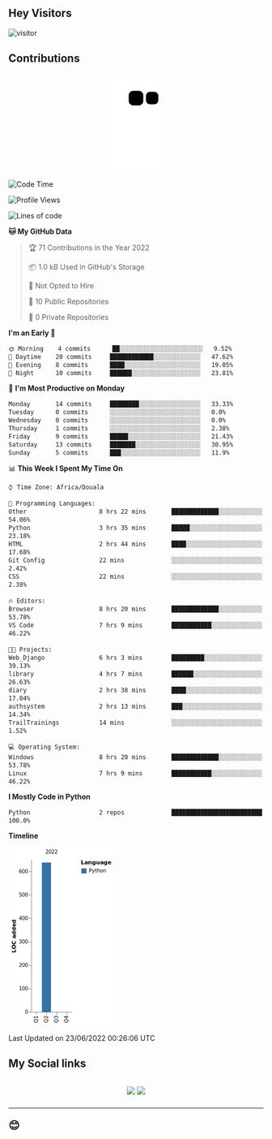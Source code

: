 ## Hey Visitors
![visitor](https://profile-counter.glitch.me/Fotsingboris/count.svg)

## Contributions
<p align="center">
  <img src="https://raw.githubusercontent.com/Fotsingboris/Fotsingboris/output/github-contribution-grid-snake.svg" />
</p>

<!--START_SECTION:waka-->
![Code Time](http://img.shields.io/badge/Code%20Time-49%20hrs%2053%20mins-blue)

![Profile Views](http://img.shields.io/badge/Profile%20Views-123-blue)

![Lines of code](https://img.shields.io/badge/From%20Hello%20World%20I%27ve%20Written-638%20lines%20of%20code-blue)

**🐱 My GitHub Data** 

> 🏆 71 Contributions in the Year 2022
 > 
> 📦 1.0 kB Used in GitHub's Storage 
 > 
> 🚫 Not Opted to Hire
 > 
> 📜 10 Public Repositories 
 > 
> 🔑 0 Private Repositories  
 > 
**I'm an Early 🐤** 

```text
🌞 Morning    4 commits      ██░░░░░░░░░░░░░░░░░░░░░░░   9.52% 
🌆 Daytime    20 commits     ████████████░░░░░░░░░░░░░   47.62% 
🌃 Evening    8 commits      ████░░░░░░░░░░░░░░░░░░░░░   19.05% 
🌙 Night      10 commits     ██████░░░░░░░░░░░░░░░░░░░   23.81%

```
📅 **I'm Most Productive on Monday** 

```text
Monday       14 commits     ████████░░░░░░░░░░░░░░░░░   33.33% 
Tuesday      0 commits      ░░░░░░░░░░░░░░░░░░░░░░░░░   0.0% 
Wednesday    0 commits      ░░░░░░░░░░░░░░░░░░░░░░░░░   0.0% 
Thursday     1 commits      ░░░░░░░░░░░░░░░░░░░░░░░░░   2.38% 
Friday       9 commits      █████░░░░░░░░░░░░░░░░░░░░   21.43% 
Saturday     13 commits     ███████░░░░░░░░░░░░░░░░░░   30.95% 
Sunday       5 commits      ███░░░░░░░░░░░░░░░░░░░░░░   11.9%

```


📊 **This Week I Spent My Time On** 

```text
⌚︎ Time Zone: Africa/Douala

💬 Programming Languages: 
Other                    8 hrs 22 mins       █████████████░░░░░░░░░░░░   54.06% 
Python                   3 hrs 35 mins       █████░░░░░░░░░░░░░░░░░░░░   23.18% 
HTML                     2 hrs 44 mins       ████░░░░░░░░░░░░░░░░░░░░░   17.68% 
Git Config               22 mins             ░░░░░░░░░░░░░░░░░░░░░░░░░   2.42% 
CSS                      22 mins             ░░░░░░░░░░░░░░░░░░░░░░░░░   2.38%

🔥 Editors: 
Browser                  8 hrs 20 mins       █████████████░░░░░░░░░░░░   53.78% 
VS Code                  7 hrs 9 mins        ███████████░░░░░░░░░░░░░░   46.22%

🐱‍💻 Projects: 
Web_Django               6 hrs 3 mins        █████████░░░░░░░░░░░░░░░░   39.13% 
library                  4 hrs 7 mins        ██████░░░░░░░░░░░░░░░░░░░   26.63% 
diary                    2 hrs 38 mins       ████░░░░░░░░░░░░░░░░░░░░░   17.04% 
authsystem               2 hrs 13 mins       ███░░░░░░░░░░░░░░░░░░░░░░   14.34% 
TrailTrainings           14 mins             ░░░░░░░░░░░░░░░░░░░░░░░░░   1.52%

💻 Operating System: 
Windows                  8 hrs 20 mins       █████████████░░░░░░░░░░░░   53.78% 
Linux                    7 hrs 9 mins        ███████████░░░░░░░░░░░░░░   46.22%

```

**I Mostly Code in Python** 

```text
Python                   2 repos             █████████████████████████   100.0%

```


**Timeline**

![Chart not found](https://raw.githubusercontent.com/Fotsingboris/Fotsingboris/main/charts/bar_graph.png) 


 Last Updated on 23/06/2022 00:26:06 UTC
<!--END_SECTION:waka-->

<h2>My Social links <h2>
<p align="center">
   <a href="https://linkedin.com/in/Fotsingboris-Mathieu"><img src="https://img.shields.io/badge/linkedin-%230077B5.svg?style=for-the-badge&logo=linkedin&logoColor=white"></a>
   <a href="https://instagram.com/Fotsingboris"><img src="https://img.shields.io/badge/instagram-%23E4405F.svg?style=for-the-badge&logo=Instagram&logoColor=white"></a>
  </p>
<hr>
😊
